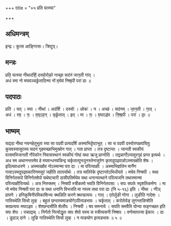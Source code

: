 +++
title = "०५ प्रति यत्स्या"

+++
## अधिमन्त्रम्
इन्द्रः। कुत्स आङ्गिरसः। त्रिष्टुप्।

## मन्त्रः
प्रति॒ यत्स्या नीथाद॑र्शि॒ दस्यो॒रोको॒ नाच्छा॒ सद॑नं जान॒ती गा॑त् ।  
अध॑ स्मा नो मघवञ्चर्कृ॒तादिन्मा नो॑ म॒घेव॑ निष्ष॒पी परा॑ दाः ॥

## पदपाठः
प्रति॑ । यत् । स्या । नीथा॑ । अद॑र्शि । दस्योः॑ । ओकः॑ । न । अच्छ॑ । सद॑नम् । जा॒न॒ती । गा॒त् ।  
अध॑ । स्म॒ । नः॒ । म॒घ॒ऽव॒न् । च॒र्कृ॒तात् । इत् । मा । नः॒ । म॒घाऽइ॑व । नि॒ष्ष॒पी । परा॑ । दाः॒ ॥

## भाष्यम्
यद्यदा नीथा नयनहेतुभूता स्या सा पदवी प्रत्यदर्शि अस्माभिर्दृष्टाभूत् । सा च पदवी दस्योरुपक्षपयितुः कुयवस्यासुरस्य सदनं गृहमच्छाभिमुख्येन गात् । गता प्राप्ता । तत्र दृष्टान्तः । जानती स्वकीयं वत्समभिजानती गौरेकोन निवासस्थानं स्वकीयं गोष्ठं यथा ऋजु प्राप्नोति । तद्वन्नार्गोऽप्यसुरगृहं प्राप्त इत्यर्थः । अध स्म अथानन्तरमेव हे मघवन्धनवन्निन्द्र चर्कृतात्पुनःपुनस्तेनासुरेण कृतादुपद्रवान्नोऽस्मान्रक्षेति शेषः । इदित्यवधारणे । अस्मान्रक्षैव नोऽस्मान्मा परा दाः । मा परित्याक्षीः । अस्माभिर्ज्ञातेन मार्गेण गत्वाऽस्मदुपद्रवकारिणमसुरं जहीति तात्पर्यार्थः । तत्र व्यतिरेके दृष्टान्तोऽभिधीयते । मघेव निप्षपी । यथा विनिर्गतसपो विनिर्गतशेपो यथेष्टचारी दासीपतिर्मघेव यथा धनान्यस्थाने परित्यजनि तथास्मान्मा परित्याक्षीरित्यर्थः । अत्र निरुक्तम् । निप्षपी स्त्रीकामो भवति विनिर्गतपसाः । सपः सपतेः स्पृशतिकर्मणः । मा नो मघेव निप्षपी परा दाः स यथा धनानि विभजति मा नस्त्व तथा परा दाः (नि ५-१६) इति । नीथा । णीञ् प्रापणे । हनिकुषिनीरमिकाशिभ्यः क्थन्निति करणे क्थन्प्रत्ययः । गात् । एतेर्लुङी णोगा । लुङीति गादेशः । गातिस्थेति सिचो लुक् । बहुलं छन्दस्यमाङ्योगेऽपीत्यडभावः । चर्कृतात् । करोतेर्यङ् लुगन्तान्निप्शेति क्तप्रत्ययः मघाऽइव । शेश्छन्दसीति शेर्लोपः । निप्षपी । षप समनाये । सपति समवैति योन्या सङ्गच्छत इति सपः शेपः । पचाद्यच् । निर्गतो नित्योद्धृतः सपः शेपो यस्य स स्त्रीव्यसनी निष्षपः । वर्णव्यापत्त्या ईकारः । दाः । डुदाञ् दाने । लुङि गातिस्थेति सिचो लुक् । न माङ्योग इत्यडभावः ॥ ५ ॥